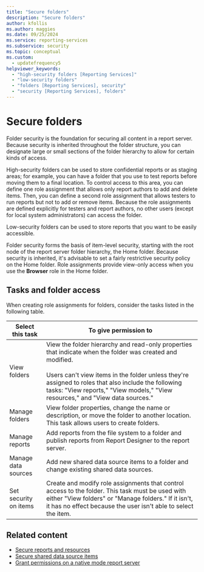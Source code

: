 ```yaml
---
title: "Secure folders"
description: "Secure folders"
author: kfollis
ms.author: maggies
ms.date: 09/25/2024
ms.service: reporting-services
ms.subservice: security
ms.topic: conceptual
ms.custom:
  - updatefrequency5
helpviewer_keywords:
  - "high-security folders [Reporting Services]"
  - "low-security folders"
  - "folders [Reporting Services], security"
  - "security [Reporting Services], folders"
---
```

# Secure folders
  Folder security is the foundation for securing all content in a report server. Because security is inherited throughout the folder structure, you can designate large or small sections of the folder hierarchy to allow for certain kinds of access.  
  
 High-security folders can be used to store confidential reports or as staging areas; for example, you can have a folder that you use to test reports before moving them to a final location. To control access to this area, you can define one role assignment that allows only report authors to add and delete items. Then, you can define a second role assignment that allows testers to run reports but not to add or remove items. Because the role assignments are defined explicitly for testers and report authors, no other users (except for local system administrators) can access the folder.  
  
 Low-security folders can be used to store reports that you want to be easily accessible.  
  
 Folder security forms the basis of item-level security, starting with the root node of the report server folder hierarchy, the Home folder. Because security is inherited, it's advisable to set a fairly restrictive security policy on the Home folder. Role assignments provide view-only access when you use the **Browser** role in the Home folder.  
  
## Tasks and folder access  
 When creating role assignments for folders, consider the tasks listed in the following table.  
  
|Select this task|To give permission to|  
|----------------------|---------------------------|  
|View folders|View the folder hierarchy and read-only properties that indicate when the folder was created and modified.<br /><br /> Users can't view items in the folder unless they're assigned to roles that also include the following tasks: "View reports," "View models," "View resources," and "View data sources."|  
|Manage folders|View folder properties, change the name or description, or move the folder to another location. This task allows users to create folders.|  
|Manage reports|Add reports from the file system to a folder and publish reports from Report Designer to the report server.|  
|Manage data sources|Add new shared data source items to a folder and change existing shared data sources.|  
|Set security on items|Create and modify role assignments that control access to the folder. This task must be used with either "View folders" or "Manage folders." If it isn't, it has no effect because the user isn't able to select the item.|  
  
## Related content

- [Secure reports and resources](../../reporting-services/security/secure-reports-and-resources.md)
- [Secure shared data source items](../../reporting-services/security/secure-shared-data-source-items.md)
- [Grant permissions on a native mode report server](../../reporting-services/security/granting-permissions-on-a-native-mode-report-server.md)
